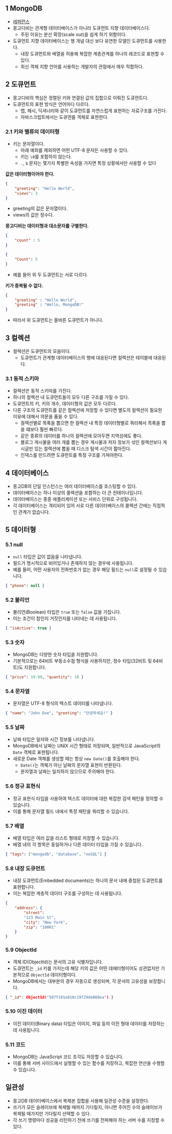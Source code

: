 ## 1 MongoDB

- [레퍼런스](https://www.mongodb.com/docs/atlas/)
- 몽고디비는 관계형 데이터베이스가 아니라 도큐먼트 지향 데이터베이스다.
	- 주된 이유는 분산 확장(scale out)을 쉽게 하기 위함이다.
- 도큐먼트 지향 데이터베이스는 행 개념 대신 보다 유연한 모델인 도큐먼트를 사용한다.
	- 내장 도큐먼트와 배열을 허용해 복잡한 계층관계를 하나의 레코드로 표현할 수 있다.
	- 최신 객체 지향 언어를 사용하는 개발자의 관점에서 매우 적합하다.




## 2 도큐먼트

- 몽고디비의 핵심은 정렬된 키와 연결된 값의 집합으로 이뤄진 도큐먼트다.
- 도큐먼트의 표현 방식은 언어마다 다르다.
	- 맵, 해시, 딕셔너리와 같이 도큐먼트를 자연스럽게 표현하는 자료구조를 가진다.
	- 자바스크립트에서는 도큐먼를 객체로 표현한다.



### 2.1 키와 밸류의 데이터형

- 키는 문자열이다.
	- 아래 예외를 제외하면 어떤 UTF-8 문자든 사용할 수 있다.
	- 키는 `\0`를 포함하지 않는다.
	- `.`, `$` 문자는 몇가지 특별한 속성을 가지면 특정 상황에서만 사용할 수 있다



**값은 데이터형이어야 한다.**

```json
{
	"greeting": "Hello World",
	"views": 3
}
```

- greeting의 값은 문자열이다.
- views의 값은 정수다.



**몽고디비는 데이터형과 대소문자를 구별한다.**

```json
{
	"count" : 5
}
```

```json
{
	"Count": 5
}
```

- 예를 들어 위 두 도큐먼트는 서로 다르다.



**키가 중복될 수 없다.**

```json
{
	"greeting" : "Hello World",
	"greeting" : "Hello, MongoDB!"
}
```

- 따라서 위 도큐먼트는 올바른 도큐먼트가 아니다.



## 3 컬렉션

- 컬렉션은 도큐먼트의 모음이다.
	- 도큐먼트가 관계형 데이터베이스의 행에 대응된다면 컬렉션은 테이블에 대응된다.



### 3.1 동적 스키마

- 컬렉션은 동적 스키마를 가진다.
- 하나의 컬렉션 내 도큐먼트들이 모두 다른 구조를 가질 수 있다.
- 도큐먼트의 키, 키의 개수, 데이터형의 값은 모두 다르다.
- 다른 구조의 도큐먼트를 같은 컬렉션에 저장할 수 있다면 별도의 컬렉션이 필요한 이유에 대해서 의문을 품을 수 있다.
	- 컬렉션별로 목록을 뽑으면 한 컬렉션 내 특정 데이터형별로 쿼리해서 목록을 뽑을 떄보다 훨씬 빠르다.
	- 같은 종류의 데이터를 하나의 컬렉션에 모아두면 지역성에도 좋다.
	- 블로그 게시물을 여러 개를 뽑는 경우 게시물과 저자 정보가 섞인 컬렉션보다 게시글만 있는 컬렉션에 뽑을 때 디스크 탐색 시간이 짧아진다.
	- 인덱스를 만드려면 도큐먼트를 특정 구조를 가져야한다.



## 4 데이터베이스

- 몽고DB의 단일 인스턴스는 여러 데이터베이스를 호스팅할 수 있다.
- 데이터베이스는 하나 이상의 콜렉션을 포함하는 더 큰 컨테이너입니다. 
- 데이터베이스는 종종 애플리케이션 또는 서비스 단위로 구성됩니다. 
- 각 데이터베이스는 격리되어 있어 서로 다른 데이터베이스의 콜렉션 간에는 직접적인 관계가 없습니다.



## 5 데이터형

### 5.1 null

- `null` 타입은 값이 없음을 나타냅니다. 
- 필드가 명시적으로 비어있거나 존재하지 않는 경우에 사용됩니다. 
- 예를 들어, 어떤 사용자의 전화번호가 없는 경우 해당 필드는 `null`로 설정될 수 있습니다.

```json
{ "phone": null }
```



### 5.2 불리언

- 불리언(Boolean) 타입은 `true` 또는 `false` 값을 가집니다. 
- 이는 조건이 참인지 거짓인지를 나타내는 데 사용됩니다.

```json
{ "isActive": true }
```



### 5.3 숫자

- MongoDB는 다양한 숫자 타입을 지원합니다. 
- 기본적으로는 64비트 부동소수점 형식을 사용하지만, 정수 타입(32비트 및 64비트)도 지원합니다.

```json
{ "price": 19.99, "quantity": 10 }
```



### 5.4 문자열

- 문자열은 UTF-8 형식의 텍스트 데이터를 나타냅니다.

```json
{ "name": "John Doe", "greeting": "안녕하세요!" }
```



### 5.5 날짜

- 날짜 타입은 일자와 시간 정보를 나타냅니다. 
- MongoDB에서 날짜는 UNIX 시간 형태로 저장되며, 일반적으로 JavaScript의 `Date` 객체로 표현됩니다.
- 새로운 Date 객체를 생성할 때는 항상 `new Date()`를 호출해야 한다.
	- `Date()`는 객체가 아닌 날짜의 문자열 표현이 반환된다.
	- 문자열과 날짜는 일치하지 않으므로 주의해야 한다.



### 5.6 정규 표현식

- 정규 표현식 타입을 사용하여 텍스트 데이터에 대한 복잡한 검색 패턴을 정의할 수 있습니다. 
- 이를 통해 문자열 필드 내에서 특정 패턴을 쿼리할 수 있습니다.

### 5.7 배열

- 배열 타입은 여러 값을 리스트 형태로 저장할 수 있습니다. 
- 배열 내의 각 항목은 동일하거나 다른 데이터 타입을 가질 수 있습니다.

```json
{ "tags": ["mongodb", "database", "noSQL"] }
```



### 5.8 내장 도큐먼트

- 내장 도큐먼트(Embedded documents)는 하나의 문서 내에 중첩된 도큐먼트를 표현합니다. 
- 이는 복잡한 계층적 데이터 구조를 구성하는 데 사용됩니다.

```json
{ 
	"address": { 
		"street": 
		"123 Main St", 
		"city": "New York", 
		"zip": "10001" 
	} 
}
```



### 5.9 ObjectId

- 객체 ID(ObjectId)는 문서의 고유 식별자입니다.
- 도큐먼트는 `_id` 키를 가지는데 해당 키의 값은 어떤 데에터형이어도 상관없지만 기본적으로 `ObjectId` 데이터형이다. 
- MongoDB에서는 대부분의 경우 자동으로 생성되며, 각 문서의 고유성을 보장합니다.


```json
{ "_id": ObjectId("507f191e810c19729de860ea") }
```



### 5.10 이진 데이터

- 이진 데이터(Binary data) 타입은 이미지, 파일 등의 이진 형태 데이터를 저장하는 데 사용됩니다.



### 5.11 코드

- MongoDB는 JavaScript 코드 조각도 저장할 수 있습니다. 
- 이를 통해 서버 사이드에서 실행할 수 있는 함수를 저장하고, 복잡한 연산을 수행할 수 있습니다.



## 일관성

- 몽고DB 데이터베이스에서 복제본 집합을 사용해 일관성 수준을 설정한다.
- 쓰기가 모든 슬레이브에 복제될 때까지 기다릴지, 아니면 주어진 수의 슬레이브가 복제될 때가지만 기다릴지 선택할 수 있다.
- 각 쓰기 명령마다 성공을 리턴하기 전에 쓰기를 전파해야 하는 서버 수를 지정할 수 있다.

